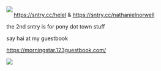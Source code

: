 <img align="left" src="https://i.imgur.com/Ve0kaEc.png">





https://sntry.cc/helel & https://sntry.cc/nathanielnorwell

the 2nd sntry is for pony dot town stuff

say hai at my guestbook

https://morningstar.123guestbook.com/

![](https://i.imgur.com/fJeAtKR.jpg)
